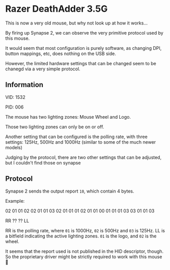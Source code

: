 # Razer DeathAdder 3.5G

This is now a very old mouse, but why not look up at how it works…

By firing up Synapse 2, we can observe the very primitive protocol used by this mouse.

It would seem that most configuration is purely software, as changing DPI, button mappings, etc, does nothing on the USB side.

However, the limited hardware settings that can be changed seem to be chanegd via a very simple protocol.

## Information

VID: 1532

PID: 006

The mouse has two lighting zones: Mouse Wheel and Logo.

Those two lighting zones can only be on or off.

Another setting that can be configured is the polling rate, with three settings: 125Hz, 500Hz and 1000Hz (similar to some of the much newer models)

Judging by the protocol, there are two other settings that can be adjusted, but I couldn't find those on synapse

## Protocol

Synapse 2 sends the output report `10`, which contain 4 bytes.

Example:

02 01 01 02
02 01 01 03
02 01 01 01
02 01 01 00
01 01 01 03
03 01 01 03

RR ?? ?? LL

RR is the polling rate, where `01` is 1000Hz, `02` is 500Hz and `03` is 125Hz.
LL is a bitfield indicating the active lighting zones. `01` is the logo, and `02` is the wheel.

It seems that the report used is not published in the HID descriptor, though.
So the proprietary driver might be strictly required to work with this mouse 🙁
